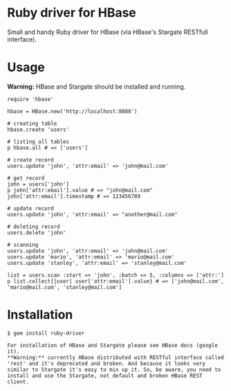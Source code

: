 # Ruby driver for HBase

Small and handy Ruby driver for HBase (via HBase's Stargate RESTfull interface).

# Usage

**Warning:** HBase and Stargate should be installed and running.

	require 'hbase'

	hbase = HBase.new('http://localhost:8080')

	# creating table
	hbase.create 'users'

	# listing all tables
	p hbase.all # => ['users']

	# create record
	users.update 'john', 'attr:email' => 'john@mail.com'

	# get record
	john = users['john']
	p john['attr:email'].value # => "john@mail.com"    
	john['attr:email'].timestamp # => 123456789

	# update record
	users.update 'john', 'attr:email' => "another@mail.com"

	# deleting record
	users.delete 'john'    

	# scanning
	users.update 'john', 'attr:email' => 'john@mail.com'
	users.update 'mario', 'attr:email' => 'mario@mail.com'
	users.update 'stanley', 'attr:email' => 'stanley@mail.com'

	list = users.scan :start => 'john', :batch => 5, :columns => ['attr:']
	p list.collect{|user| user['attr:email'].value} # => ['john@mail.com', 'mario@mail.com', 'stanley@mail.com']
	
# Installation

	$ gem install ruby-driver
	
	For installation of HBase and Stargate please see HBase docs (google it).
	**Warning:** currently HBase distributed with RESTful interface called 'rest' and it's deprecated and broken. And because it looks very similar to Stargate it's easy to mix up it. So, be aware, you need to install and use the Stargate, not default and broken HBase REST client.